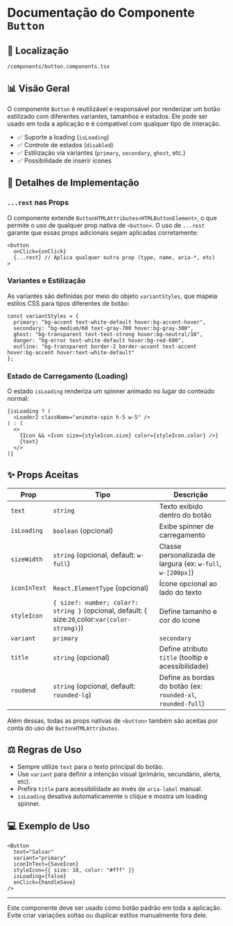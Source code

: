 # Documentação do Componente `Button`

## 📁 Localização
`/components/button.components.tsx`

## 📊 Visão Geral

O componente `Button` é reutilizável e responsável por renderizar um botão estilizado com diferentes variantes, tamanhos e estados. Ele pode ser usado em toda a aplicação e é compatível com qualquer tipo de interação.

- ✅ Suporte a loading (`isLoading`)
- ✅ Controle de estados (`disabled`)
- ✅ Estilização via variantes (`primary`, `secondary`, `ghost`, etc.)
- ✅ Possibilidade de inserir ícones

## 🔎 Detalhes de Implementação

### `...rest` nas Props
O componente extende `ButtonHTMLAttributes<HTMLButtonElement>`, o que permite o uso de qualquer prop nativa de `<button>`. O uso de `...rest` garante que essas props adicionais sejam aplicadas corretamente:
```tsx
<button
  onClick={onClick}
  {...rest} // Aplica qualquer outra prop (type, name, aria-*, etc)
>
```

### Variantes e Estilização
As variantes são definidas por meio do objeto `variantStyles`, que mapeia estilos CSS para tipos diferentes de botão:

```tsx
const variantStyles = {
  primary: "bg-accent text-white-default hover:bg-accent-hover",
  secondary: "bg-medium/60 text-gray-700 hover:bg-gray-300",
  ghost: "bg-transparent text-text-strong hover:bg-neutral/10",
  danger: "bg-error text-white-default hover:bg-red-600",
  outline: "bg-transparent border-2 border-accent text-accent hover:bg-accent hover:text-white-default"
};
```

### Estado de Carregamento (Loading)
O estado `isLoading` renderiza um spinner animado no lugar do conteúdo normal:

```tsx
{isLoading ? (
  <Loader2 className="animate-spin h-5 w-5" />
) : (
  <>
    {Icon && <Icon size={styleIcon.size} color={styleIcon.color} />}
    {text}
  </>
)}
```

## ✨ Props Aceitas

| Prop         | Tipo                                                                                            | Descrição                                                       |
|--------------|-------------------------------------------------------------------------------------------------|-----------------------------------------------------------------|
| `text`       | `string`                                                                                        | Texto exibido dentro do botão                                   |
| `isLoading`  | `boolean` (opcional)                                                                            | Exibe spinner de carregamento                                   |
| `sizeWidth`  | `string` (opcional, default: `w-full`)                                                          | Classe personalizada de largura (ex: `w-full`, `w-[200px]`)     |
| `iconInText` | `React.ElementType` (opcional)                                                                  | Ícone opcional ao lado do texto                                 |
| `styleIcon`  | `{ size?: number; color?: string }` (opcional, default: { size:`20`,color:`var(color-strong)`}) | Define tamanho e cor do ícone                                   |
| `variant`    | `primary` | `secondary` | `ghost` | `danger` | `outline` (opcional, default: `primary`)         | Define o estilo visual do botão                                 |
| `title`      | `string` (opcional)                                                                             | Define atributo `title` (tooltip e acessibilidade)              |
| `roudend`    | `string` (opcional, default: `rounded-lg`)                                                      | Define as bordas do botão (ex: `rounded-xl`, `rounded-full`)    |

Além dessas, todas as props nativas de `<button>` também são aceitas por conta do uso de `ButtonHTMLAttributes`.

## ⚖️ Regras de Uso

- Sempre utilize `text` para o texto principal do botão.
- Use `variant` para definir a intenção visual (primário, secundário, alerta, etc).
- Prefira `title` para acessibilidade ao invés de `aria-label` manual.
- `isLoading` desativa automaticamente o clique e mostra um loading spinner.

## 💻 Exemplo de Uso
```tsx
<Button 
  text="Salvar"
  variant="primary"
  iconInText={SaveIcon}
  styleIcon={{ size: 18, color: "#fff" }}
  isLoading={false}
  onClick={handleSave}
/>
```

---

Este componente deve ser usado como botão padrão em toda a aplicação. Evite criar variações soltas ou duplicar estilos manualmente fora dele.